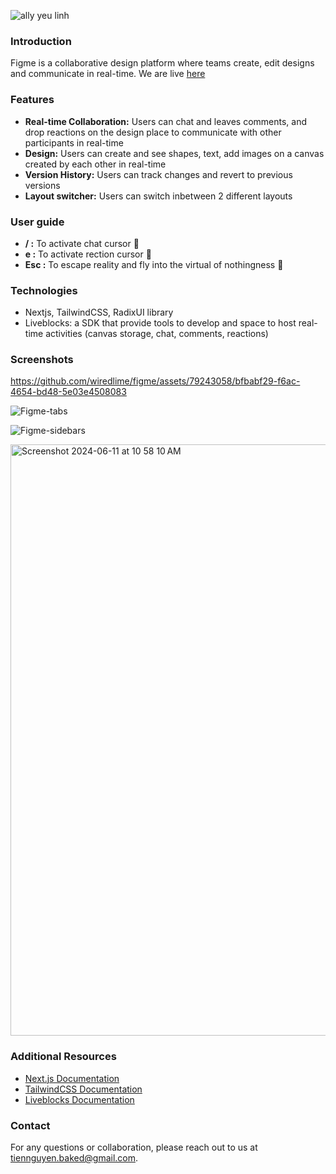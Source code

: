 
![ally yeu linh](https://github.com/wiredlime/figme/assets/79243058/9140c62d-4f2b-487e-829a-5eca6ef9d72a)



### Introduction

Figme is a collaborative design platform where teams create, edit designs and communicate in real-time.
We are live [here](https://figme.vercel.app/) 

### Features

* **Real-time Collaboration:** Users can chat and leaves comments, and drop reactions on the design place to communicate with other participants in real-time
* **Design:** Users can create and see shapes, text, add images on a canvas created by each other in real-time
* **Version History:** Users can track changes and revert to previous versions
* **Layout switcher:** Users can switch inbetween 2 different layouts

### User guide

* **/ :** To activate chat cursor 💬
* **e :** To activate rection cursor 🦄
* **Esc :** To escape reality and fly into the virtual of nothingness 🎩


### Technologies

* Nextjs, TailwindCSS, RadixUI library 
* Liveblocks: a SDK that provide tools to develop and space to host real-time activities (canvas storage, chat, comments, reactions)


### Screenshots


https://github.com/wiredlime/figme/assets/79243058/bfbabf29-f6ac-4654-bd48-5e03e4508083

![Figme-tabs](https://github.com/wiredlime/figme/assets/79243058/2fab8282-a26d-41c0-a370-e34c83bd4a76)

![Figme-sidebars](https://github.com/wiredlime/figme/assets/79243058/db0cf886-a65a-4eba-bd47-1c4d4a35f4a4)

<img width="946" alt="Screenshot 2024-06-11 at 10 58 10 AM" src="https://github.com/wiredlime/figme/assets/79243058/bcdced79-5e36-4980-bba2-ad1a8f9538de">


### Additional Resources

* [Next.js Documentation](https://nextjs.org/docs)
* [TailwindCSS Documentation](https://tailwindcss.com/docs)
* [Liveblocks Documentation](https://docs.liveblocks.io/)

### Contact

For any questions or collaboration, please reach out to us at [tiennguyen.baked@gmail.com](mailto:tiennguyen.baked@gmail.com).

